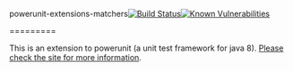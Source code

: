 powerunit-extensions-matchers[![Build Status](https://travis-ci.org/powerunit/powerunit-extensions-matchers.svg?branch=master)](https://travis-ci.org/powerunit/powerunit-extensions-matchers)[![Known Vulnerabilities](https://snyk.io/test/github/powerunit/powerunit-extensions-matchers/badge.svg?targetFile=powerunit-extensions-matchers%2Fpom.xml)](https://snyk.io/test/github/powerunit/powerunit-extensions-matchers?targetFile=powerunit-extensions-matchers%2Fpom.xml)

=========

This is an extension to powerunit (a unit test framework for java 8). [Please check the site for more information](http://powerunit.github.io/powerunit-extensions-matchers/).
